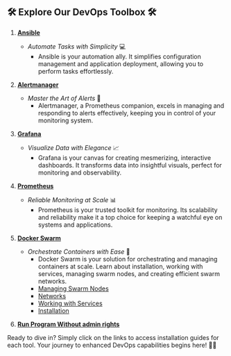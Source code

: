 ## 🛠️ Explore Our DevOps Toolbox 🛠️

1. **[Ansible](https://github.com/00010035/DevOps/blob/main/ansible/setting-ansible.md)**
   - *Automate Tasks with Simplicity* 💻
     - Ansible is your automation ally. It simplifies configuration management and application deployment, allowing you to perform tasks effortlessly.

2. **[Alertmanager](https://github.com/00010035/DevOps/blob/main/monitoring-service/alertmanager/alertmanager.md)**
   - *Master the Art of Alerts* 🚨
     - Alertmanager, a Prometheus companion, excels in managing and responding to alerts effectively, keeping you in control of your monitoring system.

3. **[Grafana](https://github.com/00010035/DevOps/blob/main/monitoring-service/grafana/grafana.md)**
   - *Visualize Data with Elegance* 📈
     - Grafana is your canvas for creating mesmerizing, interactive dashboards. It transforms data into insightful visuals, perfect for monitoring and observability.

4. **[Prometheus](https://github.com/00010035/DevOps/blob/main/monitoring-service/promotheus/promotheus.md)**
   - *Reliable Monitoring at Scale* 📊
     - Prometheus is your trusted toolkit for monitoring. Its scalability and reliability make it a top choice for keeping a watchful eye on systems and applications.
5. **[Docker Swarm](https://github.com/00010035/DevOps/blob/main/docker-swarm/docker-swarm.md)**
   - *Orchestrate Containers with Ease* 🐳
     - Docker Swarm is your solution for orchestrating and managing containers at scale. Learn about installation, working with services, managing swarm nodes, and creating efficient swarm networks.
     - [Managing Swarm Nodes](https://github.com/00010035/DevOps/blob/main/docker_swarm/Managing%20Swarm%20Nodes.md) <!-- Managing Docker Swarm nodes -->
     - [Networks](https://github.com/00010035/DevOps/blob/main/docker_swarm/Networks.md) <!-- Creating and managing Docker Swarm networks -->
     - [Working with Services](https://github.com/00010035/DevOps/blob/main/docker_swarm/Working%20with%20Services.md) <!-- Deploying and managing services in Docker Swarm -->
     - [Installation](https://github.com/00010035/DevOps/blob/main/docker_swarm/installation.md) <!-- Installing Docker Swarm -->

6. **[Run Program Without admin rights](https://github.com/00010035/DevOps/tree/main/RunWithOutAdmin)**
   
Ready to dive in? Simply click on the links to access installation guides for each tool. Your journey to enhanced DevOps capabilities begins here! 🚀🔧

